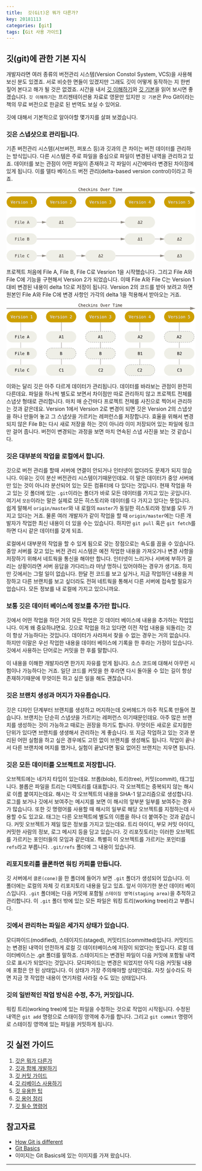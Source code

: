 ```yaml
---
title:  깃(Git)은 뭐가 다른가?
key: 20181113
categories: [git]
tags: [Git 사용 가이드]
---
```


## 깃(git)에 관한 기본 지식
개발자라면 여러 종류의 버전관리 시스템(Version Constol System, VCS)을 사용해 보신 분도 있겠죠. 서로 비슷한 면들이 있겠지만 그래도 깃이 어떻게 동작하는 지 한번 짚어 본다고 해가 될 것은 없겠죠. 시간을 내서 [깃 이해하기](http://web.mit.edu/nelhage/Public/git-slides-2009.pdf)와 [깃 기본](https://git-scm.com/book/en/v2/Getting-Started-Git-Basics)을 읽어 보시면 좋겠습니다. `깃 이해하기`는 프리젠테이션용 자료로 영문만 있지만 `깃 기본`은 Pro Git이라는 책의 무료 버전으로 한글로 된 번역도 보실 수 있어요.

깃에 대해서 기본적으로 알아야할 몇가지를 살펴 보겠습니다.

### 깃은 스냅샷으로 관리됩니다.
기존 버전관리 시스템(서브버전, 퍼포스 등)과 깃과의 큰 차이는 버전 데이터를 관리하는 방식입니다. 다른 시스템은 주로 파일을 중심으로 파일이 변경된 내역을 관리하고 있죠. 데이터를 보는 관점이 어떤 파일이 존재하고 각 파일이 시간에따라 변경된 차이점에 있게 됩니다. 이를 델타 베이스드 버전 관리(delta-based version control)이라고 하죠.

![delta](/assets/images/deltas.png)

프로젝트 처음에 File A, File B, File C로 Vesrion 1을 시작했습니다. 그리고 File A와 File C에 기능을 구현해서 Version 2가 되었습니다. 이때 File A와 File C는 Version 1 대비 변경된 내용이 delta 1으로 저장이 됩니다. Version 2의 코드를 받아 보려고 하면 원본인 File A와 File C에 변경 사항인 가각의 delta 1을 적용해서 받아오는 거죠.

![snapshot](/assets/images/snapshots.png)

이와는 달리 깃은 아주 다르게 데이터가 관리됩니다. 데이터를 바라보는 관점이 완전히 다른데요. 파일을 하나씩 별도로 보면서 차이점만 따로 관리하지 않고 프로젝트 전체를 스냅샷 형태로 관리합니다. 마치 매 순간마다 프로젝트 전체를 사진으로 찍어서 관리하는 것과 같은데요. Version 1에서 Version 2로 변경이 되면 깃은 Version 2의 스냅샷을 하나 만들어 놓고 그 스냅샷을 가르키는 레퍼런스를 저장합니다. 효율을 위해서 변경되지 않은 File B는 다시 새로 저장을 하는 것이 아니라 이미 저장되어 있는 파일에 링크만 걸어 줍니다. 버전이 변경되는 과정을 보면 마치 연속된 스냅 사진을 보는 것 같습니다.

### 깃은 대부분의 작업을 로컬에서 합니다.
깃으로 버전 관리를 할때 서버에 연결이 안되거나 인터넷이 없더라도 문제가 되지 않습니다. 이유는 깃이 분산 버전관리 시스템이기때문인데요. 이 말은 데이터가 중앙 서버에만 있는 것이 아니라 분산되어 있는 모든 컴퓨터에 다 있다는 것입니다. 현재 작업을 하고 있는 깃 폴더에 있는 `.git`이라는 폴더가 바로 모든 데이터를 가지고 있는 곳입니다. 여기서 `모든`이라는 말은 실제로 모든 히스토리와 데이터를 다 가지고 있다는 뜻입니다. 쉽게 말해서 `origin/master`와 내 로컬의 `master`가 동일한 히스토리와 정보를 모두 가지고 있다는 거죠. 물론 여러 개발자가 같이 작업을 할 때 `origin/master`에는 다른 개발자가 작업한 최신 내용이 더 있을 수는 있습니다. 하지만 `git pull` 혹은 `git fetch`를 하면 다시 같은 데이터를 갖게 되죠.

로컬에서 대부분의 작업을 할 수 있게 됨으로 갖는 장점으로는 속도를 꼽을 수 있습니다. 중앙 서버를 갖고 있는 버전 관리 시스템은 예전 작업한 내용을 가져오거나 변경 사항을 저장하기 위해서 네트웍을 통신을 해야만 합니다. 인터넷이 느리거나 서버에 부하가 걸리는 상황이라면 서버 응답을 가다리느라 마냥 멍하니 있어야하는 경우가 생기죠. 하지만 깃에서는 그럴 일이 없습니다. 한달 전 코드를 보고 싶거나, 지금 작업하던 내용을 저장하고 다른 브랜치를 보고 싶더라도 전혀 네트웍을 통해서 다른 서버에 접속할 필요가 업습니다. 모든 정보를 내 로컬에 가지고 있으니까요.

### 보통 깃은 데이터 베이스에 정보를 추가만 합니다.
깃에서 어떤 작업을 하던 거의 모든 작업은 깃 데이터 베이스에 내용을 추가하는 작업입니다. 이게 왜 중요하냐면요. 깃으로 작업을 하고 있다면 이전 작업 내용을 되돌리는 것이 항상 가능하다는 것입니다. 데이터가 사라져서 찾을 수 없는 경우는 거의 없습니다. 하지만 이말은 우선 작업한 내용을 데이터 베이스에 기록을 한 후라는 가정이 있습니다. 깃에서 사용하는 단어로는 커밋을 한 후를 말합니다.

이 내용을 이해한 개발자라면 한가지 자유를 얻게 됩니다. 소스 코드에 대해서 아무런 시험이나 가능하다는 거죠. 일단 코드를 커밋을 한 후라면 다시 돌아올 수 있는 길이 항상 존재하기때문에 무엇이든 하고 싶은 일을 해도 괜찮습니다.

### 깃은 브랜치 생성과 머지가 자유롭습니다.
깃은 디자인 단계부터 브랜치를 생성하고 머지하는데 오버헤드가 아주 적도록 만들어 졌습니다. 브랜치는 단순히 스냅샷을 가르키는 레퍼런스 이기때문인데요. 아주 많은 브랜치를 생성하는 것이 가능하고 때로는 권장을 하기도 합니다. 무엇이든 새로운 로지컬한 단위가 있다면 브랜치를 생생해서 관리하는 게 좋습니다. 또 지금 작업하고 있는 것과 분리된 어떤 실험을 하고 싶은 경우에도 고민 없이 브랜치를 생성해도 됩니다. 작업이 끝나서 다른 브랜치에 머지를 했거나, 실험이 끝났다면 필요 없어진 브랜치는 지우면 됩니다.

### 깃은 모든 데이터를 오브젝트로 저장합니다.
오브젝트에는 네가지 타입이 있는데요. 브롭(blob), 트리(tree), 커밋(commit), 태그입니다. 블롭은 파일을 트리는 디렉토리를 대표합니다. 각 오브젝트는 중복되지 않는 해시로 이름 붙여지는데요. 해시는 각 오브젝트의 내용을 SHA-1 알고리즘으로 생성합니다. 로그를 보거나 깃에서 보여주는 메시지를 보면 이 해시의 앞부분 일부를 보여주는 경우가 많습니다. 또한 깃 명령어를 사용할 때 해시의 일부로 해당 오브젝트를 지정하는데 사용할 수도 있고요. 태그는 다른 오브젝트에 별도의 이름을 하나 더 붙여주는 것과 같습니다. 커밋 오브젝트가 제일 많은 정보를 가지고 있는데요. 트리 아이디, 부모 커밋 아이디, 커밋한 사람의 정보, 로그 메시지 등을 담고 있습니다. 깃 리포짓토리는 이러한 오브젝트를 가르키는 포인터들의 모임과 같은데요. 특별히 이 오브젝트를 가르키는 포인터를 `refs`라고 부릅니다. `.git/refs` 폴더에 그 내용이 있습니다.

### 리포지토리를 클론하면 워킹 카피를 만듭니다.
깃 서버에서 `클론(cone)`을 한 폴더에 들어가 보면 `.git` 폴더가 생성되어 있습니다. 이 폴더에는 로컬의 자체 깃 리포지토리 내용을 담고 있죠. 앞서 이야기한 분산 데이터 베이스입니다. `.git` 폴더에는 다음 커밋에 포함될 `스테이징 영역(staging area)`을 추적하고 관리합니다. 이 `.git` 폴더 밖에 있는 모든 파일은 워킹 트리(working tree)라고 부릅니다.

### 깃에서 관리하는 파일은 세가지 상태가 있습니다.
모디파이드(modified), 스테이지드(staged), 커밋티드(committed)입니다. 커밋티드는 변경된 내역이 안전하게 로컬 깃 데이터베이스에 저장이 되었다는 뜻입니다. 로컬 데이터베이스는 .git 폴더를 말하죠. 스테이지드는 변경된 파일이 다음 커밋에 포함될 내역으로 표시가 되었다는 것입니다. 모디파이드는 변경은 되었지만 아직 다음 커밋될 내용에 포함은 안 된 상태입니다. 이 상태가 가장 주의해야할 상태인데요. 자칫 실수라도 하면 지금 껏 작업한 내용이 연기처럼 사라질 수도 있는 상태입니다.

### 깃의 일반적인 작업 방식은 수정, 추가, 커밋입니다.
워킹 트리(working tree)에 있는 파일을 수정하는 것으로 작업이 시작됩니다. 수정된 내역은 `git add` 명령으로 스태이징 영역에 추가를 합니다. 그리고 `git commit` 명령어로 스테이징 영역에 있는 파일을 커밋하게 됩니다.

## 깃 실전 가이드
1. [깃은 뭐가 다른가](/git/how-git-is-different.html)
2. [깃과 함께 개발하기](/git/using-git-as-you-work.html)
3. [깃 커밋 가이드](/git/git-commit-discipline.html)
4. [깃 리베이스 사용하기](/git/git-rebase-workflow.html)
5. [깃 유용한 팁](/git/git-tips-you-need.html)
6. [깃 용어 정리](/git/important-git-terms.html)
7. [깃 필수 명령어](/git/git-cheat-sheet.html)

## 참고자료
- [How Git is different](https://zulip.readthedocs.io/en/latest/git/the-git-difference.html)
- [Git Basics](https://git-scm.com/book/en/v2/Getting-Started-Git-Basics)
- 이미지는 Git Basics에 있는 이미지를 가져 왔습니다.

---